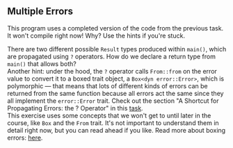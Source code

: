 ## Multiple Errors

This program uses a completed version of the code from the previous task.
It won't compile right now! Why? Use the hints if you're stuck.

<div class="hint">
There are two different possible <code>Result</code> types produced within
<code>main()</code>, which are propagated using <code>?</code> operators. How do we declare a
return type from <code>main()</code> that allows both?</div>

<div class="hint">Another hint: under the hood, the <code>?</code> operator calls <code>From::from</code>
on the error value to convert it to a boxed trait object, a
<code>Box&lt;dyn error::Error></code>, which is polymorphic &mdash; that means that lots of
different kinds of errors can be returned from the same function because
all errors act the same since they all implement the <code>error::Error</code> trait.
Check out the section "A Shortcut for Propagating Errors: the ? Operator" in this <a href="course://Error Handling/Error Handling/Propagating Errors Limitations">task</a>.
</div>

<div class="hint">This exercise uses some concepts that we won't get to until later in the
course, like <code>Box</code> and the <code>From</code> trait. It's not important to understand
them in detail right now, but you can read ahead if you like.
Read more about boxing errors:
<a href="https://doc.rust-lang.org/stable/rust-by-example/error/multiple_error_types/boxing_errors.html">here</a>.</div>
